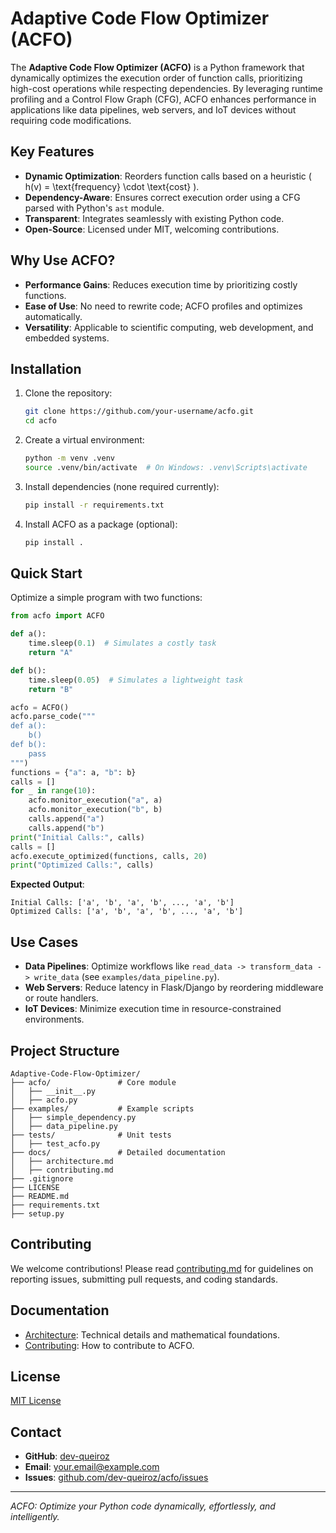 # Adaptive Code Flow Optimizer (ACFO)

The **Adaptive Code Flow Optimizer (ACFO)** is a Python framework that dynamically optimizes the execution order of function calls, prioritizing high-cost operations while respecting dependencies. By leveraging runtime profiling and a Control Flow Graph (CFG), ACFO enhances performance in applications like data pipelines, web servers, and IoT devices without requiring code modifications.

## Key Features
- **Dynamic Optimization**: Reorders function calls based on a heuristic \( h(v) = \text{frequency} \cdot \text{cost} \).
- **Dependency-Aware**: Ensures correct execution order using a CFG parsed with Python's `ast` module.
- **Transparent**: Integrates seamlessly with existing Python code.
- **Open-Source**: Licensed under MIT, welcoming contributions.

## Why Use ACFO?
- **Performance Gains**: Reduces execution time by prioritizing costly functions.
- **Ease of Use**: No need to rewrite code; ACFO profiles and optimizes automatically.
- **Versatility**: Applicable to scientific computing, web development, and embedded systems.

## Installation
1. Clone the repository:
   ```bash
   git clone https://github.com/your-username/acfo.git
   cd acfo
   ```
2. Create a virtual environment:
   ```bash
   python -m venv .venv
   source .venv/bin/activate  # On Windows: .venv\Scripts\activate
   ```
3. Install dependencies (none required currently):
   ```bash
   pip install -r requirements.txt
   ```
4. Install ACFO as a package (optional):
   ```bash
   pip install .
   ```

## Quick Start
Optimize a simple program with two functions:

```python
from acfo import ACFO

def a():
    time.sleep(0.1)  # Simulates a costly task
    return "A"

def b():
    time.sleep(0.05)  # Simulates a lightweight task
    return "B"

acfo = ACFO()
acfo.parse_code("""
def a():
    b()
def b():
    pass
""")
functions = {"a": a, "b": b}
calls = []
for _ in range(10):
    acfo.monitor_execution("a", a)
    acfo.monitor_execution("b", b)
    calls.append("a")
    calls.append("b")
print("Initial Calls:", calls)
calls = []
acfo.execute_optimized(functions, calls, 20)
print("Optimized Calls:", calls)
```

**Expected Output**:
```
Initial Calls: ['a', 'b', 'a', 'b', ..., 'a', 'b']
Optimized Calls: ['a', 'b', 'a', 'b', ..., 'a', 'b']
```

## Use Cases
- **Data Pipelines**: Optimize workflows like `read_data -> transform_data -> write_data` (see `examples/data_pipeline.py`).
- **Web Servers**: Reduce latency in Flask/Django by reordering middleware or route handlers.
- **IoT Devices**: Minimize execution time in resource-constrained environments.

## Project Structure
```
Adaptive-Code-Flow-Optimizer/
├── acfo/               # Core module
│   ├── __init__.py
│   ├── acfo.py
├── examples/           # Example scripts
│   ├── simple_dependency.py
│   ├── data_pipeline.py
├── tests/              # Unit tests
│   ├── test_acfo.py
├── docs/               # Detailed documentation
│   ├── architecture.md
│   ├── contributing.md
├── .gitignore
├── LICENSE
├── README.md
├── requirements.txt
├── setup.py
```

## Contributing
We welcome contributions! Please read [contributing.md](docs/contributing.md) for guidelines on reporting issues, submitting pull requests, and coding standards.

## Documentation
- [Architecture](docs/architecture.md): Technical details and mathematical foundations.
- [Contributing](docs/contributing.md): How to contribute to ACFO.

## License
[MIT License](LICENSE)

## Contact
- **GitHub**: [dev-queiroz](https://github.com/dev-queiroz)
- **Email**: your.email@example.com
- **Issues**: [github.com/dev-queiroz/acfo/issues](https://github.com/dev-queiroz/acfo/issues)

---

*ACFO: Optimize your Python code dynamically, effortlessly, and intelligently.*